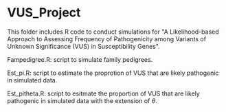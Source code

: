 # VUS_Project


This folder includes R code to conduct simulations for "A Likelihood-based Approach to Assessing Frequency of Pathogenicity among Variants of Unknown Significance (VUS) in Susceptibility Genes".

Fampedigree.R: script to simulate family pedigrees.

Est_pi.R: script to estimate the proprotion of VUS that are likely pathogenic in simulated data. 

Est_pitheta.R: script to esitmate the proportion of VUS that are likely pathogenic in simulated data with the extension of $\theta$. 


